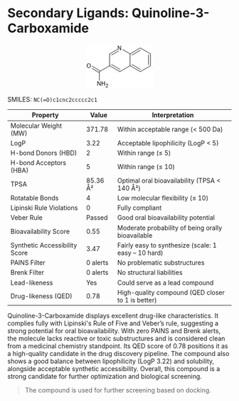 # Secondary Ligands: Quinoline-3-Carboxamide

<center>
<img src="../../images/protein_and_ligands/secondary_ligands/CHEMBL216226.jpg">
</center>

SMILES: ```NC(=O)c1cnc2ccccc2c1```

| **Property**                  | **Value** | **Interpretation**                                    |
| ----------------------------- | --------- | ----------------------------------------------------- |
| Molecular Weight (MW)         | 371.78    |  Within acceptable range (< 500 Da)                  |
| LogP                          | 3.22      |  Acceptable lipophilicity (LogP < 5)                 |
| H-bond Donors (HBD)           | 2         |  Within range (≤ 5)                                  |
| H-bond Acceptors (HBA)        | 5         |  Within range (≤ 10)                                 |
| TPSA                          | 85.36 Å²  |  Optimal oral bioavailability (TPSA < 140 Å²)        |
| Rotatable Bonds               | 4         |  Low molecular flexibility (≤ 10)                    |
| Lipinski Rule Violations      | 0         |  Fully compliant                                     |
| Veber Rule                    | Passed    |  Good oral bioavailability potential                 |
| Bioavailability Score         | 0.55      |  Moderate probability of being orally bioavailable   |
| Synthetic Accessibility Score | 3.47      |  Fairly easy to synthesize (scale: 1 easy – 10 hard) |
| PAINS Filter                  | 0 alerts  |  No problematic substructures                        |
| Brenk Filter                  | 0 alerts  |  No structural liabilities                           |
| Lead-likeness                 | Yes       |  Could serve as a lead compound                      |
| Drug-likeness (QED)           | 0.78      |  High-quality compound (QED closer to 1 is better)   |

Quinoline-3-Carboxamide displays excellent drug-like characteristics. It complies fully with Lipinski's Rule of Five and Veber’s rule, suggesting a strong potential for oral bioavailability. With zero PAINS and Brenk alerts, the molecule lacks reactive or toxic substructures and is considered clean from a medicinal chemistry standpoint. Its QED score of 0.78 positions it as a high-quality candidate in the drug discovery pipeline. The compound also shows a good balance between lipophilicity (LogP 3.22) and solubility, alongside acceptable synthetic accessibility. Overall, this compound is a strong candidate for further optimization and biological screening.

> The compound is used for further screening based on docking. 